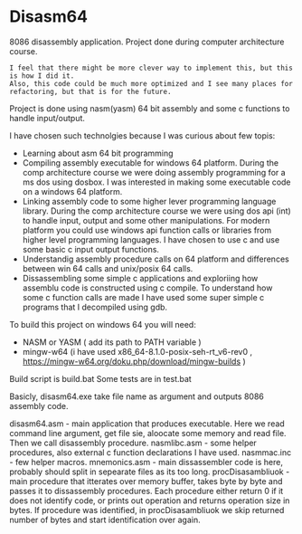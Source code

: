 # Disasm64
8086 disassembly application. Project done during computer architecture course.
    
    I feel that there might be more clever way to implement this, but this is how I did it.
    Also, this code could be much more optimized and I see many places for refactoring, but that is for the future. 

Project is done using nasm(yasm) 64 bit assembly and some c functions to handle input/output.

I have chosen such technolgies because I was curious about few topis:
- Learning about asm 64 bit programming 
- Compiling assembly executable for windows 64 platform. 
    During the comp architecture course we were doing assembly programming for a ms dos using dosbox. 
    I was interested in making some executable code on a windows 64 platform.
- Linking assembly code to some higher lever programming language library. 
    During the comp architecture course we were using dos api (int) to handle input, output and some other manipulations.
    For modern platform you could use windows api function calls or libraries from higher level programming languages. 
    I have chosen to use c and use some basic c input output functions.
- Understandig assembly procedure calls on 64 platform and differences between win 64 calls and unix/posix 64 calls.
- Dissassembling some simple c applications and exploriing how assemblu code is constructed using c compile.
    To understand how some c function calls are made I have used some super simple c programs that I decompiled using gdb.
    
To build this project on windows 64 you will need:
- NASM or YASM ( add its path to PATH variable )
- mingw-w64 (i have used x86_64-8.1.0-posix-seh-rt_v6-rev0 , https://mingw-w64.org/doku.php/download/mingw-builds )

Build script is build.bat
Some tests are in test.bat

Basicly, disasm64.exe take file name as argument and outputs 8086 assembly code.

disasm64.asm - main application that produces executable.
    Here we read command line argument, get file sie, aloocate some memory and read file.
    Then we call disassembly procedure.
nasmlibc.asm - some helper procedures, also external c function declarations I have used.
nasmmac.inc - few helper macros.
mnemonics.asm - main dissassembler code is here, probably should split in sepearate files as its too long.
    procDisasambliuok - main procedure that itterates over memory buffer, takes byte by byte and passes it to dissassembly procedures.
        Each procedure either return 0 if it does not identify code, or prints out operation and returns operation size in bytes.
        If procedure was identified, in procDisasambliuok we skip returned number of bytes and start identification over again.
        
       

    
    
